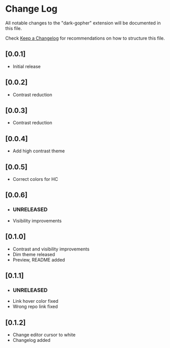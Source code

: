# Change Log

All notable changes to the "dark-gopher" extension will be documented in this file.

Check [Keep a Changelog](http://keepachangelog.com/) for recommendations on how to structure this file.

## [0.0.1]

- Initial release

## [0.0.2]

- Contrast reduction

## [0.0.3]

- Contrast reduction

## [0.0.4]

- Add high contrast theme

## [0.0.5]

- Correct colors for HC

## [0.0.6]

- ### UNRELEASED
- Visibility improvements

## [0.1.0]

- Contrast and visibility improvements
- Dim theme released
- Preview, README added

## [0.1.1]

- ### UNRELEASED
- Link hover color fixed
- Wrong repo link fixed

## [0.1.2]

- Change editor cursor to white
- Changelog added